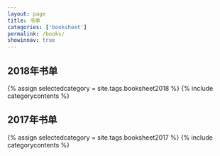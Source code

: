 ```yaml
---
layout: page
title: 书单
categories: ['booksheet']
permalink: /books/
showinnav: true
---
```


## 2018年书单

{% assign selectedcategory = site.tags.booksheet2018 %}
{% include categorycontents %}

## 2017年书单

{% assign selectedcategory = site.tags.booksheet2017 %}
{% include categorycontents %}
